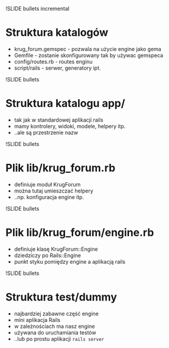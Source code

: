 !SLIDE bullets incremental
# Struktura katalogów #

* krug_forum.gemspec - pozwala na użycie engine jako gema
* Gemfile - zostanie skonfigurowany tak by używac gemspeca
* config/routes.rb - routes enginu
* script/rails - serwer, generatory ipt.

!SLIDE bullets
# Struktura katalogu app/ #

* tak jak w standardowej aplikacji rails
* mamy kontrolery, widoki, modele, helpery itp.
* ..ale są przestrzenie nazw

!SLIDE bullets
# Plik lib/krug_forum.rb #

* definiuje moduł KrugForum
* można tutaj umieszczać helpery
* ..np. konfiguracja engine itp.

!SLIDE bullets
# Plik lib/krug_forum/engine.rb #

* definiuje klasę KrugForum::Engine
* dziedziczy po Rails::Engine
* punkt styku pomiędzy engine a aplikacją rails

!SLIDE bullets
# Struktura test/dummy #

* najbardziej zabawne część engine
* mini aplikacja Rails
* w zależnościach ma nasz engine
* używana do uruchamiania testów
* ..lub po prostu aplikacji `rails server`
